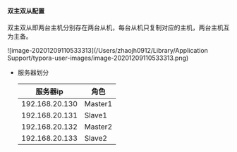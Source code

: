 #### 双主双从配置

双主双从即两台主机分别存在两台从机，每台从机只复制对应的主机，两台主机互为主备。

![image-20201209110533313](/Users/zhaojh0912/Library/Application Support/typora-user-images/image-20201209110533313.png)

- 服务器划分

  | 服务器ip       | 角色    |
  | -------------- | ------- |
  | 192.168.20.130 | Master1 |
  | 192.168.20.131 | Slave1  |
  | 192.168.20.132 | Master2 |
  | 192.168.20.133 | Slave2  |

  